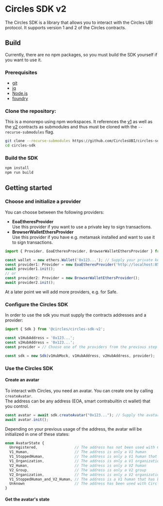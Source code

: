 # Circles SDK v2
The Circles SDK is a library that allows you to interact with the Circles UBI protocol.
It supports version 1 and 2 of the Circles contracts.

## Build
Currently, there are no npm packages, so you must build the SDK yourself if you want to use it.

### Prerequisites
* [git](https://git-scm.com/)
* [jq](https://jqlang.github.io/jq/)
* [Node.js](https://nodejs.org/)
* [foundry](https://getfoundry.sh/)

### Clone the repository:
This is a monorepo using npm workspaces.
It references the [v1](https://github.com/CirclesUBI/circles-contracts) as well as the [v2](https://github.com/CirclesUBI/circles-contracts-v2) contracts as submodules
and thus must be cloned with the `--recurse-submodules` flag.
```bash
git clone --recurse-submodules https://github.com/CirclesUBI/circles-sdk.git
cd circles-sdk
```

### Build the SDK
```bash
npm install
npm run build
```

## Getting started
### Choose and initialize a provider

You can choose between the following providers:
* **EoaEtheresProvider**   
  Use this provider if you want to use a private key to sign transactions.
* **BrowserWalletEthersProvider**  
  Use this provider if you have e.g. metamask installed and want to use it to sign transactions.

```typescript
import { Provider, EoaEtheresProvider, BrowserWalletEthersProvider } from '@circles/circles-sdk-v2-providers';

const wallet = new ethers.Wallet('0x123...'); // Supply your private key
const provider1: Provider = new EoaEtheresProvider('http://localhost:8545', wallet);
await provider1.init();
// or
const provider2: Provider = new BrowserWalletEthersProvider();
await provider2.init();
```
At a later point we will add more providers, e.g. for Safe.

### Configure the Circles SDK
In order to use the sdk you must supply the contracts addresses and a provider:

```typescript
import { Sdk } from '@circles/circles-sdk-v2';

const v1HubAddress = '0x123...';
const v2HubAddress = '0x123...';
const provider = // Choose one of the providers from the previous step

const sdk = new Sdk(v1HubMock, v1HubAddress, v2HubAddress, provider);
```

### Use the Circles SDK
#### Create an avatar
To interact with Circles, you need an avatar. You can create one by calling `createAvatar`.  
The address can be any address (EOA, smart contrabuiltin ct wallet) that you control.

```typescript
const avatar = await sdk.createAvatar("0x123..."); // Supply the avatar address
await avatar.init();
```
Depending on your previous usage of the address, the avatar will be initialized in one of these states:
```typescript
enum AvatarState {
  Unregistered,                 // The address has not been used with Circles before
  V1_Human,                     // The address is only a V1 human
  V1_StoppedHuman,              // The address is only a V1 human that has been stopped
  V1_Organization,              // The address is only a V1 organization
  V2_Human,                     // The address is only a V2 human
  V2_Group,                     // The address is only a V2 group
  V2_Organization,              // The address is only a V2 organizations
  V1_StoppedHuman_and_V2_Human, // The address is a V1 human that has been stopped and a V2 human
  Unknown                       // The address has been used with Circles before, but the state is unknown
}
```

#### Get the avatar's state